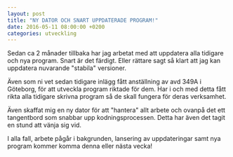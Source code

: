```yaml
---
layout: post
title: "NY DATOR OCH SNART UPPDATERADE PROGRAM!"
date: 2016-05-11 08:00:00 +0200
categories: utveckling
---
```

Sedan ca 2 månader tillbaka har jag arbetat med att uppdatera alla tidigare och nya program. Snart är det färdigt. Eller rättare sagt så klart att jag kan uppdatera nuvarande "stabila" versioner.

Även som ni vet sedan tidigare inlägg fått anställning av avd 349A i Göteborg, för att utveckla program riktade för dem. Har i och med detta fått rikta alla tidigare skrivna program så de skall fungera för deras verksamhet.

Även skaffat mig en ny dator för att "hantera" allt arbete och ovanpå det ett tangentbord som snabbar upp kodningsprocessen. Detta har även det tagit en stund att vänja sig vid.

I alla fall, arbete pågår i bakgrunden, lansering av uppdateringar samt nya program kommer komma denna eller nästa vecka!